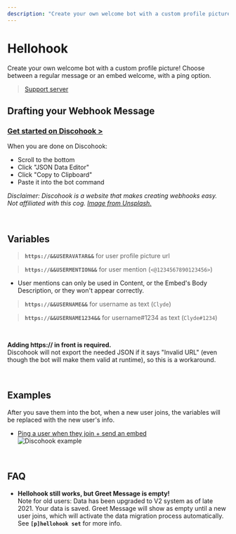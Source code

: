 ```yaml
---
description: "Create your own welcome bot with a custom profile picture! Choose between a regular message or an embed welcome, with a ping option."
---
```


# Hellohook
<div class="text-xl">Create your own welcome bot with a custom profile picture! Choose between a regular message or an embed welcome, with a ping option.</div>

> [Support server](https://thymedev.github.io/discord)


## Drafting your Webhook Message

### [Get started on Discohook >](https://discohook.org/?data=eyJtZXNzYWdlcyI6W3siZGF0YSI6eyJjb250ZW50IjpudWxsLCJlbWJlZHMiOlt7InRpdGxlIjoiVGl0bGUgU2FtcGxlIiwiZGVzY3JpcHRpb24iOiJEZXNjcmlwdGlvbiBTYW1wbGUiLCJjb2xvciI6MTAwNjYzNjMsImF1dGhvciI6eyJuYW1lIjoiQXV0aG9yIFNhbXBsZSJ9LCJmb290ZXIiOnsidGV4dCI6IkZvb3RlciBTYW1wbGUifSwiaW1hZ2UiOnsidXJsIjoiaHR0cHM6Ly9jZG4uZGlzY29yZGFwcC5jb20vYXR0YWNobWVudHMvODc1OTA3MTU3ODUyMjk5Mjc0Lzg3NTkwNzQ3NzIzNTk4MjM1Ni91bnNwbGFzaC5jb20tcGhvdG9zLVg0NUd5SXBqcFpjLmpwZyJ9fV19fV19)  

When you are done on Discohook:
- Scroll to the bottom
- Click "JSON Data Editor"
- Click "Copy to Clipboard"
- Paste it into the bot command

*Disclaimer: Discohook is a website that makes creating webhooks easy. Not affiliated with this cog. [Image from Unsplash.](https://unsplash.com/photos/X45GyIpjpZc)*

<br>

## Variables

> **`https://&&USERAVATAR&&`** for user profile picture url

> **`https://&&USERMENTION&&`** for user mention (`<@1234567890123456>`)
- User mentions can only be used in Content, or the Embed's Body Description, or they won't appear correctly.

> **`https://&&USERNAME&&`** for username as text (`Clyde`)

> **`https://&&USERNAME1234&&`** for username#1234 as text (`Clyde#1234`)

<br>

**Adding https:// in front is required.**  
Discohook will not export the needed JSON if it says "Invalid URL" (even though the bot will make them valid at runtime), so this is a workaround.

<br>


## Examples

After you save them into the bot, when a new user joins, the variables will be replaced with the new user's info.

- [Ping a user when they join + send an embed](https://discohook.org/?data=eyJtZXNzYWdlcyI6W3siZGF0YSI6eyJjb250ZW50IjoiaHR0cHM6Ly8mJlVTRVJNRU5USU9OJiYiLCJlbWJlZHMiOlt7InRpdGxlIjoiV2VsY29tZSB0byBIZWxsb2hvb2sgOikiLCJkZXNjcmlwdGlvbiI6IkxvcmVtIGlwc3VtIGRvbG9yIHNpdCBhbWV0LCBjb25zZWN0ZXR1ciBhZGlwaXNjaW5nIGVsaXQsIHNlZCBkbyBlaXVzbW9kIHRlbXBvciBpbmNpZGlkdW50IHV0IGxhYm9yZSBldCBkb2xvcmUgbWFnbmEgYWxpcXVhLiIsImNvbG9yIjoxNDUwMDY3NSwidGh1bWJuYWlsIjp7InVybCI6Imh0dHBzOi8vJiZVU0VSQVZBVEFSJiYifX1dfX1dfQ)  
![Discohook example](https://cdn.discordapp.com/attachments/875907157852299274/934225213393076224/Screenshot_2022-01-21_at_15-17-00_Discohook.png)

<br>


## FAQ

- **Hellohook still works, but Greet Message is empty!**  
Note for old users: Data has been upgraded to V2 system as of late 2021. Your data is saved. Greet Message will show as empty until a new user joins, which will activate the data migration process automatically. See **`[p]hellohook set`** for more info.
